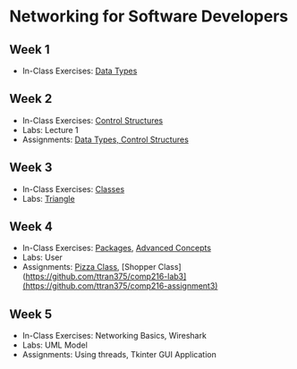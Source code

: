 # Networking for Software Developers

## Week 1

- In-Class Exercises: [Data Types](data-types)

## Week 2

- In-Class Exercises: [Control Structures](control-structures)
- Labs: Lecture 1
- Assignments: [Data Types, Control Structures](https://github.com/ttran375/comp216-assignment1)

## Week 3

- In-Class Exercises: [Classes](classes)
- Labs: [Triangle](https://github.com/ttran375/comp216-lab2)

## Week 4

- In-Class Exercises: [Packages](packages), [Advanced Concepts](advanced_concepts)
- Labs: User
- Assignments: [Pizza Class](https://github.com/ttran375/comp216-assignment2), [Shopper Class](https://github.com/ttran375/comp216-lab3](https://github.com/ttran375/comp216-assignment3)

## Week 5

- In-Class Exercises: Networking Basics, Wireshark
- Labs: UML Model
- Assignments: Using threads, Tkinter GUI Application
